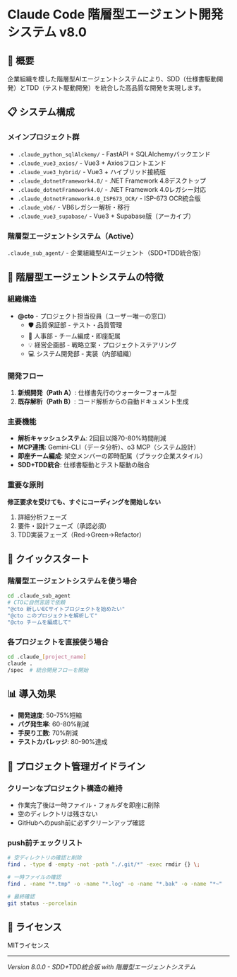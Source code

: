 # Claude Code 階層型エージェント開発システム v8.0

## 🏢 概要
企業組織を模した階層型AIエージェントシステムにより、SDD（仕様書駆動開発）とTDD（テスト駆動開発）を統合した高品質な開発を実現します。

## 📋 システム構成

### メインプロジェクト群
- `.claude_python_sqlAlckemy/` - FastAPI + SQLAlchemyバックエンド
- `.claude_vue3_axios/` - Vue3 + Axiosフロントエンド  
- `.claude_vue3_hybrid/` - Vue3 + ハイブリッド接続版
- `.claude_dotnetFramework4.8/` - .NET Framework 4.8デスクトップ
- `.claude_dotnetFramework4.0/` - .NET Framework 4.0レガシー対応
- `.claude_dotnetFramework4.0_ISP673_OCR/` - ISP-673 OCR統合版
- `.claude_vb6/` - VB6レガシー解析・移行
- `.claude_vue3_supabase/` - Vue3 + Supabase版（アーカイブ）

### 階層型エージェントシステム（Active）
`.claude_sub_agent/` - 企業組織型AIエージェント（SDD+TDD統合版）

## 🎯 階層型エージェントシステムの特徴

### 組織構造
- **@cto** - プロジェクト担当役員（ユーザー唯一の窓口）
  - 🛡️ 品質保証部 - テスト・品質管理
  - 🏢 人事部 - チーム編成・即座配属
  - 💡 経営企画部 - 戦略立案・プロジェクトステアリング
  - 💻 システム開発部 - 実装（内部組織）

### 開発フロー
1. **新規開発（Path A）**: 仕様書先行のウォーターフォール型
2. **既存解析（Path B）**: コード解析からの自動ドキュメント生成

### 主要機能
- **解析キャッシュシステム**: 2回目以降70-80%時間削減
- **MCP連携**: Gemini-CLI（データ分析）、o3 MCP（システム設計）
- **即座チーム編成**: 架空メンバーの即時配属（ブラック企業スタイル）
- **SDD+TDD統合**: 仕様書駆動とテスト駆動の融合

### 重要な原則
**修正要求を受けても、すぐにコーディングを開始しない**
1. 詳細分析フェーズ
2. 要件・設計フェーズ（承認必須）
3. TDD実装フェーズ（Red→Green→Refactor）

## 🚀 クイックスタート

### 階層型エージェントシステムを使う場合
```bash
cd .claude_sub_agent
# CTOに自然言語で依頼
"@cto 新しいECサイトプロジェクトを始めたい"
"@cto このプロジェクトを解析して"
"@cto チームを編成して"
```

### 各プロジェクトを直接使う場合
```bash
cd .claude_[project_name]
claude .
/spec  # 統合開発フローを開始
```

## 📊 導入効果
- **開発速度**: 50-75%短縮
- **バグ発生率**: 60-80%削減
- **手戻り工数**: 70%削減
- **テストカバレッジ**: 80-90%達成

## 🔧 プロジェクト管理ガイドライン

### クリーンなプロジェクト構造の維持
- 作業完了後は一時ファイル・フォルダを即座に削除
- 空のディレクトリは残さない
- GitHubへのpush前に必ずクリーンアップ確認

### push前チェックリスト
```bash
# 空ディレクトリの確認と削除
find . -type d -empty -not -path "./.git/*" -exec rmdir {} \;

# 一時ファイルの確認
find . -name "*.tmp" -o -name "*.log" -o -name "*.bak" -o -name "*~"

# 最終確認
git status --porcelain
```

## 📄 ライセンス
MITライセンス

---
*Version 8.0.0 - SDD+TDD統合版 with 階層型エージェントシステム*